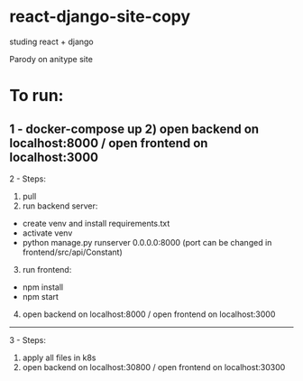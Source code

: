 # react-django-site-copy
studing react + django

Parody on anitype site


# To run:

1 - docker-compose up 
2) open backend on localhost:8000 / open frontend on localhost:3000
---------------------------------------------

2 - Steps:

1) pull
2) run backend server:
- create venv and install requirements.txt
- activate venv
- python manage.py runserver 0.0.0.0:8000 (port can be changed in frontend/src/api/Constant) 
3) run frontend:
- npm install
- npm start
4) open backend on localhost:8000 / open frontend on localhost:3000
---------------------------------------------

3 - Steps:

1) apply all files in k8s
2) open backend on localhost:30800 / open frontend on localhost:30300
